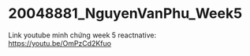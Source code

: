# 20048881_NguyenVanPhu_Week5

Link youtube minh chứng week 5 reactnative: https://youtu.be/OmPzCd2Kfuo
